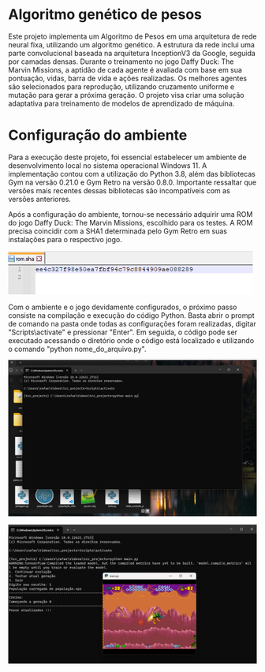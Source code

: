 # Algoritmo genético de pesos

Este projeto implementa um Algoritmo de Pesos em uma arquitetura de rede neural fixa, utilizando um algoritmo genético. A estrutura da rede inclui uma parte convolucional baseada na arquitetura InceptionV3 da Google, seguida por camadas densas. Durante o treinamento no jogo Daffy Duck: The Marvin Missions, a aptidão de cada agente é avaliada com base em sua pontuação, vidas, barra de vida e ações realizadas. Os melhores agentes são selecionados para reprodução, utilizando cruzamento uniforme e mutação para gerar a próxima geração. O projeto visa criar uma solução adaptativa para treinamento de modelos de aprendizado de máquina.

# Configuração do ambiente

Para a execução deste projeto, foi essencial estabelecer um ambiente de desenvolvimento local no sistema operacional Windows 11. A implementação contou com a utilização do Python 3.8, além das bibliotecas Gym na versão 0.21.0 e Gym Retro na versão 0.8.0. Importante ressaltar que versões mais recentes dessas bibliotecas são incompatíveis com as versões anteriores.

Após a configuração do ambiente, tornou-se necessário adquirir uma ROM do jogo Daffy Duck: The Marvin Missions, escolhido para os testes. A ROM precisa coincidir com a SHA1 determinada pelo Gym Retro em suas instalações para o respectivo jogo.

![Alt Text](prints_readme/SHA1.png)

Com o ambiente e o jogo devidamente configurados, o próximo passo consiste na compilação e execução do código Python. Basta abrir o prompt de comando na pasta onde todas as configurações foram realizadas, digitar "Scripts\activate" e pressionar "Enter". Em seguida, o código pode ser executado acessando o diretório onde o código está localizado e utilizando o comando "python nome_do_arquivo.py".

![Alt Text](prints_readme/comandos.png)

![Alt Text](prints_readme/executando.png)
